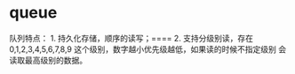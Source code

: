 queue
=====
队列特点：
     1. 持久化存储，顺序的读写；====
     2. 支持分级别读，存在0,1,2,3,4,5,6,7,8,9 这个级别，数字越小优先级越低，如果读的时候不指定级别
        会读取最高级别的数据。
      
